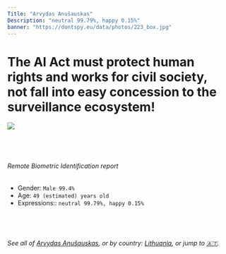 ```yaml
---
Title: "Arvydas Anušauskas"
Description: "neutral 99.79%, happy 0.15%"
banner: "https://dontspy.eu/data/photos/223_box.jpg"
---
```


# The AI Act must protect human rights and works for civil society, not fall into easy concession to the surveillance ecosystem!

<link rel="stylesheet" type="text/css" href="/css/blog.css" />

<div class="is-fake" hidden>

_This is a **fake picture**_, we collect these anyway [because the AI Act](why-deepfake) negotiation moves in a way that would create more mess in our lives! for a longer explanation, read [The Dual Threat: How Losing the Biometric Battle Fuels Deepfake Proliferation](/blog/the-dual-threat-how-losing-the-biometric-battle-fuels-deepfake-proliferation/)

</div>

<!-- <img src="https://dontspy.eu/data/photos/54_box.jpg" /> -->
<img src="https://dontspy.eu/data/photos/223_box.jpg" />

## <br>

###### Remote Biometric Identification report

* <span class="label">Gender:</span> `Male 99.4%`
* <span class="label">Age:</span> `49 (estimated) years old`
* <span class="label">Expressions::</span> `neutral 99.79%, happy 0.15%`

## <br>

###### See all of [Arvydas Anušauskas](/policymaker#Arvydas%20Anu%C5%A1auskas), or by country: [Lithuania](/country#Lithuania), or jump to [🇦🇹](/x/91).

## <br>